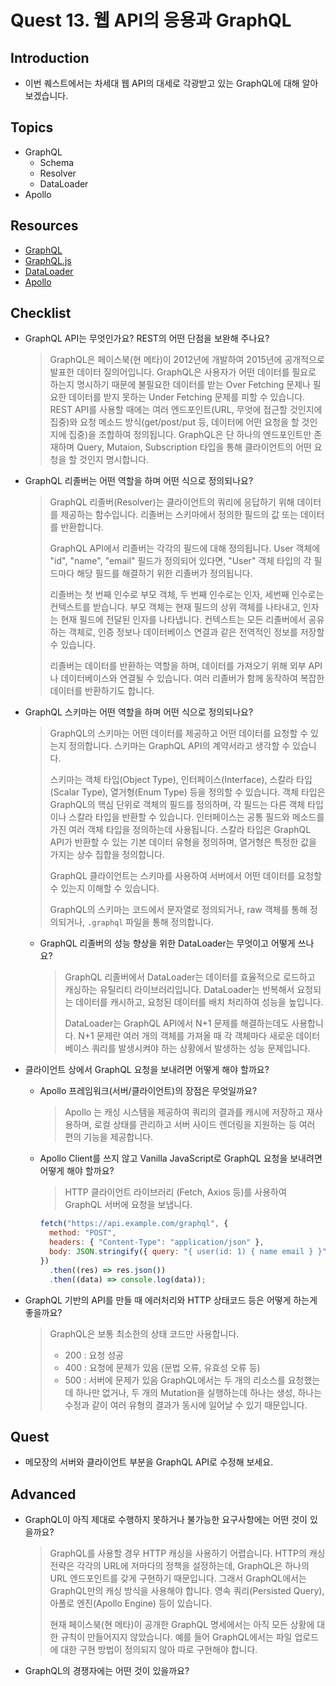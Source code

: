 # Quest 13. 웹 API의 응용과 GraphQL

## Introduction

- 이번 퀘스트에서는 차세대 웹 API의 대세로 각광받고 있는 GraphQL에 대해 알아보겠습니다.

## Topics

- GraphQL
  - Schema
  - Resolver
  - DataLoader
- Apollo

## Resources

- [GraphQL](https://graphql.org/)
- [GraphQL.js](http://graphql.org/graphql-js/)
- [DataLoader](https://github.com/facebook/dataloader)
- [Apollo](https://www.apollographql.com/)

## Checklist

- GraphQL API는 무엇인가요? REST의 어떤 단점을 보완해 주나요?
  > GraphQL은 페이스북(현 메타)이 2012년에 개발하여 2015년에 공개적으로 발표한 데이터 질의어입니다. GraphQL은 사용자가 어떤 데이터를 필요로 하는지 명시하기 때문에 불필요한 데이터를 받는 Over Fetching 문제나 필요한 데이터를 받지 못하는 Under Fetching 문제를 피할 수 있습니다.
  > REST API를 사용할 때에는 여러 엔드포인트(URL, 무엇에 접근할 것인지에 집중)와 요청 메소드 방식(get/post/put 등, 데이터에 어떤 요청을 할 것인지에 집중)을 조합하여 정의됩니다. GraphQL은 단 하나의 엔드포인트만 존재하며 Query, Mutaion, Subscription 타입을 통해 클라이언트의 어떤 요청을 할 것인지 명시합니다.
- GraphQL 리졸버는 어떤 역할을 하며 어떤 식으로 정의되나요?
  > GraphQL 리졸버(Resolver)는 클라이언트의 쿼리에 응답하기 위해 데이터를 제공하는 함수입니다. 리졸버는 스키마에서 정의한 필드의 값 또는 데이터를 반환합니다.
  >
  > GraphQL API에서 리졸버는 각각의 필드에 대해 정의됩니다. User 객체에 "id", "name", "email" 필드가 정의되어 있다면, "User" 객체 타입의 각 필드마다 해당 필드를 해결하기 위한 리졸버가 정의됩니다.
  >
  > 리졸버는 첫 번째 인수로 부모 객체, 두 번째 인수로는 인자, 세번째 인수로는 컨텍스트를 받습니다. 부모 객체는 현재 필드의 상위 객체를 나타내고, 인자는 현재 필드에 전달된 인자를 나타냅니다. 컨텍스트는 모든 리졸버에서 공유하는 객체로, 인증 정보나 데이터베이스 연결과 같은 전역적인 정보를 저장할 수 있습니다.
  >
  > 리졸버는 데이터를 반환하는 역할을 하며, 데이터를 가져오기 위해 외부 API나 데이터베이스와 연결될 수 있습니다. 여러 리졸버가 함께 동작하여 복잡한 데이터를 반환하기도 합니다.
- GraphQL 스키마는 어떤 역할을 하며 어떤 식으로 정의되나요?
  > GraphQL의 스키마는 어떤 데이터를 제공하고 어떤 데이터를 요청할 수 있는지 정의합니다. 스키마는 GraphQL API의 계약서라고 생각할 수 있습니다.
  >
  > 스키마는 객체 타입(Object Type), 인터페이스(Interface), 스칼라 타입(Scalar Type), 열거형(Enum Type) 등을 정의할 수 있습니다. 객체 타입은 GraphQL의 핵심 단위로 객체의 필드를 정의하며, 각 필드는 다른 객체 타입이나 스칼라 타입을 반환할 수 있습니다. 인터페이스는 공통 필드와 메소드를 가진 여러 객체 타입을 정의하는데 사용됩니다. 스칼라 타입은 GraphQL API가 반환할 수 있는 기본 데이터 유형을 정의하며, 열거형은 특정한 값을 가지는 상수 집합을 정의합니다.
  >
  > GraphQL 클라이언트는 스키마를 사용하여 서버에서 어떤 데이터를 요청할 수 있는지 이해할 수 있습니다.
  >
  > GraphQL의 스키마는 코드에서 문자열로 정의되거나, raw 객체를 통해 정의되거나, `.graphql` 파일을 통해 정의합니다.
  - GraphQL 리졸버의 성능 향상을 위한 DataLoader는 무엇이고 어떻게 쓰나요?
    > GraphQL 리졸버에서 DataLoader는 데이터를 효율적으로 로드하고 캐싱하는 유틸리티 라이브러리입니다. DataLoader는 반복해서 요청되는 데이터를 캐시하고, 요청된 데이터를 배치 처리하여 성능을 높입니다.
    >
    > DataLoader는 GraphQL API에서 N+1 문제를 해결하는데도 사용합니다. N+1 문제란 여러 개의 객체를 가져올 때 각 객체마다 새로운 데이터베이스 쿼리를 발생시켜야 하는 상황에서 발생하는 성능 문제입니다.
- 클라이언트 상에서 GraphQL 요청을 보내려면 어떻게 해야 할까요?

  - Apollo 프레임워크(서버/클라이언트)의 장점은 무엇일까요?
    > Apollo 는 캐싱 시스템을 제공하여 쿼리의 결과를 캐시에 저장하고 재사용하며, 로컬 상태를 관리하고 서버 사이드 렌더링을 지원하는 등 여러 편의 기능을 제공합니다.
  - Apollo Client를 쓰지 않고 Vanilla JavaScript로 GraphQL 요청을 보내려면 어떻게 해야 할까요?

    > HTTP 클라이언트 라이브러리 (Fetch, Axios 등)를 사용하여 GraphQL 서버에 요청을 보냅니다.

    ```javascript
    fetch("https://api.example.com/graphql", {
      method: "POST",
      headers: { "Content-Type": "application/json" },
      body: JSON.stringify({ query: "{ user(id: 1) { name email } }" }),
    })
      .then((res) => res.json())
      .then((data) => console.log(data));
    ```

- GraphQL 기반의 API를 만들 때 에러처리와 HTTP 상태코드 등은 어떻게 하는게 좋을까요?
  > GraphQL은 보통 최소한의 상태 코드만 사용합니다.
  >
  > - 200 : 요청 성공
  > - 400 : 요청에 문제가 있음 (문법 오류, 유효성 오류 등)
  > - 500 : 서버에 문제가 있음
  >   GraphQL에서는 두 개의 리소스를 요청했는데 하나만 없거나, 두 개의 Mutation을 실행하는데 하나는 생성, 하나는 수정과 같이 여러 유형의 결과가 동시에 일어날 수 있기 때문입니다.

## Quest

- 메모장의 서버와 클라이언트 부분을 GraphQL API로 수정해 보세요.

## Advanced

- GraphQL이 아직 제대로 수행하지 못하거나 불가능한 요구사항에는 어떤 것이 있을까요?
  > GraphQL를 사용할 경우 HTTP 캐싱을 사용하기 어렵습니다. HTTP의 캐싱 전략은 각각의 URL에 저마다의 정책을 설정하는데, GraphQL은 하나의 URL 엔드포인트를 갖게 구현하기 때문입니다. 그래서 GraphQL에서는 GraphQL만의 캐싱 방식을 사용해야 합니다. 영속 쿼리(Persisted Query), 아폴로 엔진(Apollo Engine) 등이 있습니다.
  >
  > 현재 페이스북(현 메타)이 공개한 GraphQL 명세에서는 아직 모든 상황에 대한 규칙이 만들어지지 않았습니다. 예를 들어 GraphQL에서는 파일 업로드에 대한 구현 방법이 정의되지 않아 따로 구현해야 합니다.
- GraphQL의 경쟁자에는 어떤 것이 있을까요?
